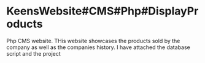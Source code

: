 # KeensWebsite#CMS#Php#DisplayProducts
Php CMS website.
THis website showcases the products sold by the company as well as the companies history.
I have attached the database script and the project
